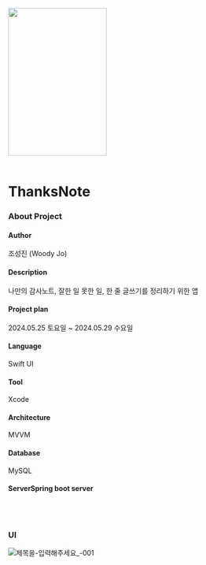 
<img src="https://github.com/likewoody/ThanksNote/assets/151493474/d794e334-6799-4129-8296-0b2f3786979a" width=200 height=300><br><br>

# ThanksNote
### About Project
#### Author
조성진 (Woody Jo)<br>
#### Description
나만의 감사노트, 잘한 일 못한 일, 한 줄 글쓰기를 정리하기 위한 앱<br>
#### Project plan
2024.05.25 토요일 ~  2024.05.29 수요일<br>
#### Language 
Swift UI<br>
#### Tool
Xcode<br>
#### Architecture
MVVM<br>
#### Database
MySQL
#### ServerSpring boot server

<br><br>
### UI
![제목을-입력해주세요_-001](https://github.com/likewoody/ThanksNote/assets/151493474/83f4c491-fb40-4f18-aa46-0c69fa26b63b)
